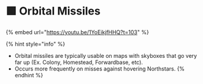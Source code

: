 # 🟩 Orbital Missiles

{% embed url="https://youtu.be/1YoEikjfHHQ?t=103" %}

{% hint style="info" %}
* Orbital missiles are typically usable on maps with skyboxes that go very far up (Ex. Colony, Homestead, Forwardbase, etc).
* Occurs more frequently on misses against hovering Northstars.
{% endhint %}

